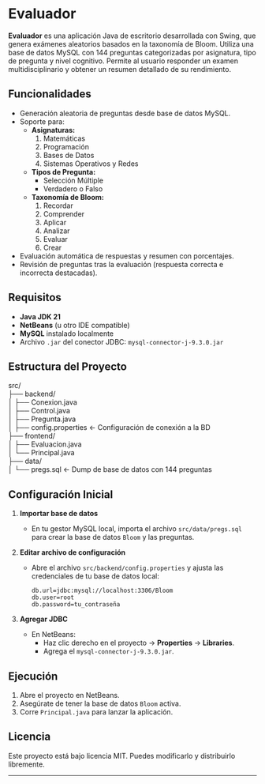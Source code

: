 # Evaluador

**Evaluador** es una aplicación Java de escritorio desarrollada con Swing, que genera exámenes aleatorios basados en la taxonomía de Bloom. Utiliza una base de datos MySQL con 144 preguntas categorizadas por asignatura, tipo de pregunta y nivel cognitivo. Permite al usuario responder un examen multidisciplinario y obtener un resumen detallado de su rendimiento.

## Funcionalidades

- Generación aleatoria de preguntas desde base de datos MySQL.
- Soporte para:
  - **Asignaturas:**
    1. Matemáticas
    2. Programación
    3. Bases de Datos
    4. Sistemas Operativos y Redes
  - **Tipos de Pregunta:**
    - Selección Múltiple
    - Verdadero o Falso
  - **Taxonomía de Bloom:**
    1. Recordar
    2. Comprender
    3. Aplicar
    4. Analizar
    5. Evaluar
    6. Crear
- Evaluación automática de respuestas y resumen con porcentajes.
- Revisión de preguntas tras la evaluación (respuesta correcta e incorrecta destacadas).

## Requisitos

- **Java JDK 21**
- **NetBeans** (u otro IDE compatible)
- **MySQL** instalado localmente
- Archivo `.jar` del conector JDBC: `mysql-connector-j-9.3.0.jar`

## Estructura del Proyecto

src/  
├── backend/  
│ ├── Conexion.java  
│ ├── Control.java  
│ ├── Pregunta.java  
│ ├── config.properties ← Configuración de conexión a la BD  
├── frontend/  
│ ├── Evaluacion.java  
│ └── Principal.java  
├── data/  
│ └── pregs.sql ← Dump de base de datos con 144 preguntas


## Configuración Inicial

1. **Importar base de datos**
   - En tu gestor MySQL local, importa el archivo `src/data/pregs.sql` para crear la base de datos `Bloom` y las preguntas.

2. **Editar archivo de configuración**
   - Abre el archivo `src/backend/config.properties` y ajusta las credenciales de tu base de datos local:

     ```properties
     db.url=jdbc:mysql://localhost:3306/Bloom
     db.user=root
     db.password=tu_contraseña
     ```

3. **Agregar JDBC**
   - En NetBeans:
     - Haz clic derecho en el proyecto → **Properties** → **Libraries**.
     - Agrega el `mysql-connector-j-9.3.0.jar`.

## Ejecución

1. Abre el proyecto en NetBeans.
2. Asegúrate de tener la base de datos `Bloom` activa.
3. Corre `Principal.java` para lanzar la aplicación.

## Licencia

Este proyecto está bajo licencia MIT. Puedes modificarlo y distribuirlo libremente.

---
